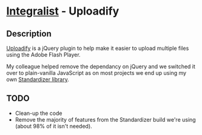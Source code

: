 [Integralist](http://www.integralist.co.uk/) - Uploadify
================================

Description
-----------

[Uploadify](http://www.uploadify.com/) is a jQuery plugin to help make it easier to upload multiple files using the Adobe Flash Player.

My colleague helped remove the dependancy on jQuery and we switched it over to plain-vanilla JavaScript as on most projects we end up using my own [Standardizer library](https://github.com/Integralist/Stand.ard.iz.er).

TODO
----

* Clean-up the code
* Remove the majority of features from the Standardizer build we're using (about 98% of it isn't needed).